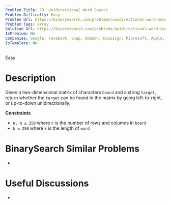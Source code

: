 ```yaml
---
Problem Title: 73. Unidirectional Word Search
Problem Difficulty: Easy
Problem Url: https://binarysearch.com/problems/unidirectional-word-search/
Problem Tags: array
Solution Url: https://binarysearch.com/problems/unidirectional-word-search/solutions/
IsPremium: No
Companies: Google, Facebook, Snap, Amazon, Docusign, Microsoft, Apple, Lyft
IsTemplate: No
---
```


<span style="color: ;">Easy</span>

# Description

Given a two-dimensional matrix of characters `board` and a string `target`, return whether the `target` can be found in the matrix by going left-to-right, or up-to-down unidirectionally.

**Constraints**
- `n, m ≤ 250` where `n` is the number of rows and columns in `board`
- `k ≤ 250` where `k` is the length of `word`

# BinarySearch Similar Problems

- []()

# Useful Discussions

- []()
